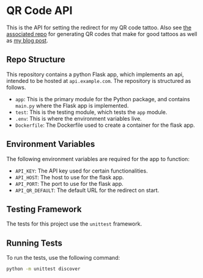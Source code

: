 # QR Code API

This is the API for setting the redirect for my QR code tattoo. Also see [the associated repo](https://github.com/samanthavbarron/qr-code/tree/main) for generating QR codes that make for good tattoos as well as [my blog post](https://samantha.wiki/projects/qr-code-tattoo/).

## Repo Structure

This repository contains a python Flask app, which implements an api, intended
to be hosted at `api.example.com`. The repository is structured as follows.

- `app`: This is the primary module for the Python package, and contains
  `main.py` where the Flask app is implemented.
- `test`: This is the testing module, which tests the `app` module.
- `.env`: This is where the environment variables live.
- `Dockerfile`: The Dockerfile used to create a container for the flask app.

## Environment Variables

The following environment variables are required for the app to function:

- `API_KEY`: The API key used for certain functionalities.
- `API_HOST`: The host to use for the flask app.
- `API_PORT`: The port to use for the flask app.
- `API_QR_DEFAULT`: The default URL for the redirect on start.

## Testing Framework

The tests for this project use the `unittest` framework.

## Running Tests

To run the tests, use the following command:

```sh
python -m unittest discover
```
